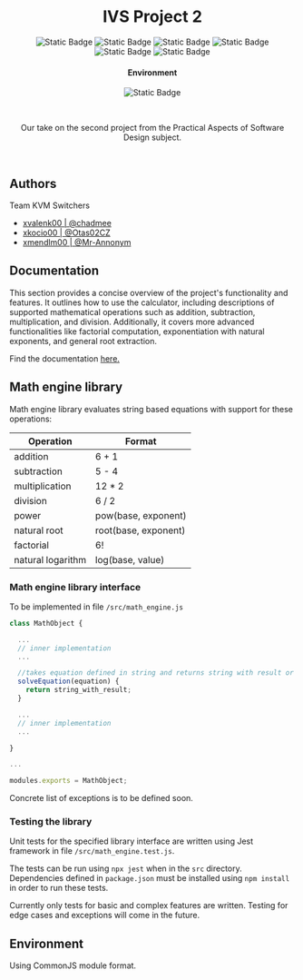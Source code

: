 <h1 align="center">IVS Project 2</h1>

<p align="center">
    <img alt="Static Badge" src="https://img.shields.io/badge/-Python_3-blue?style=flat&logo=python&logoColor=white&labelColor=black">
    <img alt="Static Badge" src="https://img.shields.io/badge/-Electron-blue?style=flat&logo=electron&logoColor=white&labelColor=black">
    <img alt="Static Badge" src="https://img.shields.io/badge/-HTML5-blue?style=flat&logo=html5&logoColor=white&labelColor=black">
    <img alt="Static Badge" src="https://img.shields.io/badge/-CSS-blue?style=flat&logo=css3&logoColor=white&labelColor=black">
    <img alt="Static Badge" src="https://img.shields.io/badge/-JavaScript-blue?style=flat&logo=javascript&logoColor=white&labelColor=black">
    <img alt="Static Badge" src="https://img.shields.io/badge/license-GNU--GPL_v3-blue?style=flat&logo=gpl3&logoColor=white&labelColor=black">
    <br>
    <h4 align="center">Environment</h3>
    <p align="center">
        <img alt="Static Badge" src="https://img.shields.io/badge/-Ubuntu_64--bit-blue?style=flat&logo=ubuntu&logoColor=white&labelColor=black">
    </p>
    <br>
</p>

<p align="center">Our take on the second project from the Practical Aspects of Software Design subject.</p>
<br>

## Authors
Team KVM Switchers
- [xvalenk00 | @chadmee](https://www.github.com/chadmee)
- [xkocio00 | @Otas02CZ](https://www.github.com/Otas02CZ)
- [xmendlm00 | @Mr-Annonym](https://www.github.com/Mr-Annonym)


## Documentation
This section provides a concise overview of the project's functionality and features. It outlines how to use the calculator, including descriptions of supported mathematical operations such as addition, subtraction, multiplication, and division. Additionally, it covers more advanced functionalities like factorial computation, exponentiation with natural exponents, and general root extraction.

Find the documentation [here.](https://www.google.com/)

## Math engine library

Math engine library evaluates string based equations with support for these operations:

Operation           |   Format      
--------------      |-------------------
addition            | 6 + 1
subtraction         | 5 - 4
multiplication      | 12 * 2
division            | 6 / 2
power               | pow(base, exponent)
natural root        | root(base, exponent)
factorial           | 6!
natural logarithm   | log(base, value)

### Math engine library interface

To be implemented in file ```/src/math_engine.js```
```javascript
class MathObject {

  ...
  // inner implementation
  ...

  //takes equation defined in string and returns string with result or throws an error
  solveEquation(equation) {
    return string_with_result;
  }

  ...
  // inner implementation
  ...

}

...

modules.exports = MathObject;
```
Concrete list of exceptions is to be defined soon.

### Testing the library

Unit tests for the specified library interface are written using Jest framework in file ```/src/math_engine.test.js```. 

The tests can be run using ```npx jest``` when in the ```src``` directory. Dependencies defined in ```package.json``` must be installed using ```npm install``` in order to run these tests.


Currently only tests for basic and complex features are written. Testing for edge cases and exceptions will come in the future.


## Environment

Using CommonJS module format.

<!---

To integrate the math engine, follow the example usage below:

```javascript
var dopln();
```

## Deployment

To successfully deploy the project from the source-code, run:

```bash
  npm run deploy
```

## Demo

Add demo gifs/pictures here.
